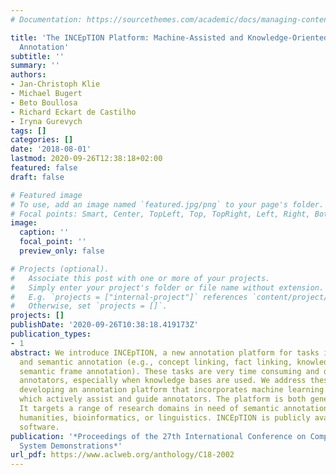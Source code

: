 ```yaml
---
# Documentation: https://sourcethemes.com/academic/docs/managing-content/

title: 'The INCEpTION Platform: Machine-Assisted and Knowledge-Oriented Interactive
  Annotation'
subtitle: ''
summary: ''
authors:
- Jan-Christoph Klie
- Michael Bugert
- Beto Boullosa
- Richard Eckart de Castilho
- Iryna Gurevych
tags: []
categories: []
date: '2018-08-01'
lastmod: 2020-09-26T12:38:18+02:00
featured: false
draft: false

# Featured image
# To use, add an image named `featured.jpg/png` to your page's folder.
# Focal points: Smart, Center, TopLeft, Top, TopRight, Left, Right, BottomLeft, Bottom, BottomRight.
image:
  caption: ''
  focal_point: ''
  preview_only: false

# Projects (optional).
#   Associate this post with one or more of your projects.
#   Simply enter your project's folder or file name without extension.
#   E.g. `projects = ["internal-project"]` references `content/project/deep-learning/index.md`.
#   Otherwise, set `projects = []`.
projects: []
publishDate: '2020-09-26T10:38:18.419173Z'
publication_types:
- 1
abstract: We introduce INCEpTION, a new annotation platform for tasks including interactive
  and semantic annotation (e.g., concept linking, fact linking, knowledge base population,
  semantic frame annotation). These tasks are very time consuming and demanding for
  annotators, especially when knowledge bases are used. We address these issues by
  developing an annotation platform that incorporates machine learning capabilities
  which actively assist and guide annotators. The platform is both generic and modular.
  It targets a range of research domains in need of semantic annotation, such as digital
  humanities, bioinformatics, or linguistics. INCEpTION is publicly available as open-source
  software.
publication: '*Proceedings of the 27th International Conference on Computational Linguistics:
  System Demonstrations*'
url_pdf: https://www.aclweb.org/anthology/C18-2002
---
```

